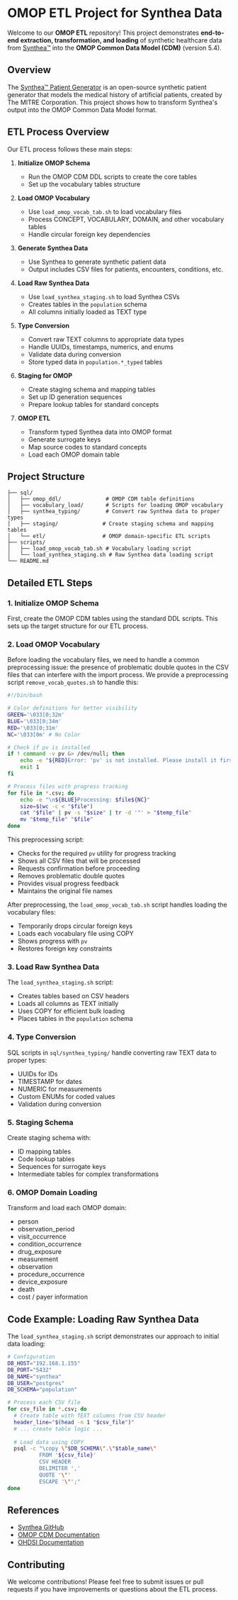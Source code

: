 # OMOP ETL Project for Synthea Data

Welcome to our **OMOP ETL** repository! This project demonstrates **end-to-end extraction, transformation, and loading** of synthetic healthcare data from [Synthea™](https://github.com/synthetichealth/synthea) into the **OMOP Common Data Model (CDM)** (version 5.4). 

## Overview

The [Synthea™ Patient Generator](https://github.com/synthetichealth/synthea) is an open-source synthetic patient generator that models the medical history of artificial patients, created by The MITRE Corporation. This project shows how to transform Synthea's output into the OMOP Common Data Model format.

## ETL Process Overview

Our ETL process follows these main steps:

1. **Initialize OMOP Schema**
   - Run the OMOP CDM DDL scripts to create the core tables
   - Set up the vocabulary tables structure

2. **Load OMOP Vocabulary**
   - Use `load_omop_vocab_tab.sh` to load vocabulary files
   - Process CONCEPT, VOCABULARY, DOMAIN, and other vocabulary tables
   - Handle circular foreign key dependencies

3. **Generate Synthea Data**
   - Use Synthea to generate synthetic patient data
   - Output includes CSV files for patients, encounters, conditions, etc.

4. **Load Raw Synthea Data**
   - Use `load_synthea_staging.sh` to load Synthea CSVs
   - Creates tables in the `population` schema
   - All columns initially loaded as TEXT type

5. **Type Conversion**
   - Convert raw TEXT columns to appropriate data types
   - Handle UUIDs, timestamps, numerics, and enums
   - Validate data during conversion
   - Store typed data in `population.*_typed` tables

6. **Staging for OMOP**
   - Create staging schema and mapping tables
   - Set up ID generation sequences
   - Prepare lookup tables for standard concepts

7. **OMOP ETL**
   - Transform typed Synthea data into OMOP format
   - Generate surrogate keys
   - Map source codes to standard concepts
   - Load each OMOP domain table

## Project Structure

```
├── sql/
│   ├── omop_ddl/              # OMOP CDM table definitions
│   ├── vocabulary_load/       # Scripts for loading OMOP vocabulary
│   ├── synthea_typing/        # Convert raw Synthea data to proper types
│   ├── staging/              # Create staging schema and mapping tables
│   └── etl/                  # OMOP domain-specific ETL scripts
├── scripts/
│   ├── load_omop_vocab_tab.sh # Vocabulary loading script
│   └── load_synthea_staging.sh # Raw Synthea data loading script
└── README.md
```

## Detailed ETL Steps

### 1. Initialize OMOP Schema

First, create the OMOP CDM tables using the standard DDL scripts. This sets up the target structure for our ETL process.

### 2. Load OMOP Vocabulary

Before loading the vocabulary files, we need to handle a common preprocessing issue: the presence of problematic double quotes in the CSV files that can interfere with the import process. We provide a preprocessing script `remove_vocab_quotes.sh` to handle this:

```bash
#!/bin/bash

# Color definitions for better visibility
GREEN='\033[0;32m'
BLUE='\033[0;34m'
RED='\033[0;31m'
NC='\033[0m' # No Color

# Check if pv is installed
if ! command -v pv &> /dev/null; then
    echo -e "${RED}Error: 'pv' is not installed. Please install it first.${NC}"
    exit 1
fi

# Process files with progress tracking
for file in *.csv; do
    echo -e "\n${BLUE}Processing: $file${NC}"
    size=$(wc -c < "$file")
    cat "$file" | pv -s "$size" | tr -d '"' > "$temp_file"
    mv "$temp_file" "$file"
done
```

This preprocessing script:
- Checks for the required `pv` utility for progress tracking
- Shows all CSV files that will be processed
- Requests confirmation before proceeding
- Removes problematic double quotes
- Provides visual progress feedback
- Maintains the original file names

After preprocessing, the `load_omop_vocab_tab.sh` script handles loading the vocabulary files:
- Temporarily drops circular foreign keys
- Loads each vocabulary file using COPY
- Shows progress with `pv`
- Restores foreign key constraints

### 3. Load Raw Synthea Data

The `load_synthea_staging.sh` script:
- Creates tables based on CSV headers
- Loads all columns as TEXT initially
- Uses COPY for efficient bulk loading
- Places tables in the `population` schema

### 4. Type Conversion

SQL scripts in `sql/synthea_typing/` handle converting raw TEXT data to proper types:
- UUIDs for IDs
- TIMESTAMP for dates
- NUMERIC for measurements
- Custom ENUMs for coded values
- Validation during conversion

### 5. Staging Schema

Create staging schema with:
- ID mapping tables
- Code lookup tables
- Sequences for surrogate keys
- Intermediate tables for complex transformations

### 6. OMOP Domain Loading

Transform and load each OMOP domain:
- person
- observation_period
- visit_occurrence
- condition_occurrence
- drug_exposure
- measurement
- observation
- procedure_occurrence
- device_exposure
- death
- cost / payer information

## Code Example: Loading Raw Synthea Data

The `load_synthea_staging.sh` script demonstrates our approach to initial data loading:

```bash
# Configuration
DB_HOST="192.168.1.155"
DB_PORT="5432"
DB_NAME="synthea"
DB_USER="postgres"
DB_SCHEMA="population"

# Process each CSV file
for csv_file in *.csv; do
  # Create table with TEXT columns from CSV header
  header_line="$(head -n 1 "$csv_file")"
  # ... create table logic ...
  
  # Load data using COPY
  psql -c "\copy \"$DB_SCHEMA\".\"$table_name\" 
          FROM '${csv_file}' 
          CSV HEADER 
          DELIMITER ',' 
          QUOTE '\"' 
          ESCAPE '\"';"
done
```

## References

- [Synthea GitHub](https://github.com/synthetichealth/synthea)
- [OMOP CDM Documentation](https://ohdsi.github.io/CommonDataModel/)
- [OHDSI Documentation](https://ohdsi.github.io/TheBookOfOhdsi/)

## Contributing

We welcome contributions! Please feel free to submit issues or pull requests if you have improvements or questions about the ETL process.
